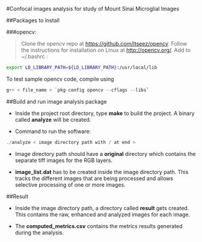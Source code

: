 #Confocal images analysis for study of Mount Sinai Microglial Images

##Packages to install

###opencv: 
>Clone the opencv repo at https://github.com/Itseez/opencv. Follow the 
instructions for installation on Linux at http://opencv.org/. Add to 
~/.bashrc :
```bash
export LD_LIBRARY_PATH=${LD_LIBRARY_PATH}:/usr/local/lib
```
To test sample opencv code, compile using 
```c++
g++ < file_name > `pkg-config opencv --cflags --libs`
```

##Build and run image analysis package

+ Inside the project root directory, type **make** to build the project.
A binary called **analyze** will be created.

+ Command to run the software:
```c++
./analyze < image directory path with / at end >
```

+ Image directory path should have a **original** directory which contains the 
separate tiff images for the RGB layers.

+ **image_list.dat** has to be created inside the image directory path. This 
tracks the different images that are being processed and allows selective 
processing of one or more images.

##Result

+ Inside the image directory path, a directory called **result** gets created. 
This contains the raw, enhanced and analyzed images for each image.

+ The **computed_metrics.csv** contains the metrics results generated during 
the analysis.

